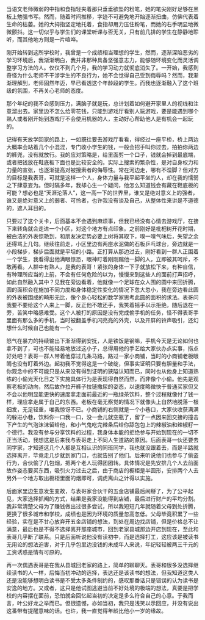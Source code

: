 当语文老师微弱的中指和食指轻夹着那只垂垂欲坠的粉笔，她的笔尖刚好足够在黑板上勉强书写。然而，随着时间推移，字迹不可避免地开始逐渐扭曲，仿佛代表着生命的枯萎。她的大拇指坚定地托着，食指却用力压住粉笔，而她的右手明显地微微颤抖。这一切似乎与学生们的课堂听课与否无关，只有前几排的学生在静静地聆听，而其他地方则是一片喧哗。

刚开始转到这所学校时，我曾是一个成绩相当理想的学生，然而，逐渐深陷恶劣的学习环境后，我渐渐明白，我并非那种具备坚强意志力，能够随环境变化而灵活调整学习方法的人。仅仅不到几个月，我的学习动力就彻底消失了。一开始，我感到奇怪为什么老师不干涉学生的不良行为，她不会觉得自己受到侮辱吗？然而，我渐渐理解到，老师固然年迈，早已看透这个年龄段的学生。而我也逐渐融入了这个班级的氛围，不再关心老师的态度。

那个年纪的我不会感到压力，满脑子就是玩，总计划着如何避开家里人的视线和注意溜出去。家里边不怎么给零花钱，只能到游戏厅看别人玩游戏，要是能遇到哪个熟人或者刚开始到游戏厅不会使用机器的人，主动好心帮助他人是有机会一起玩的。

记得有天放学回家的路上，一如既往要去游戏厅看看，得经过一座平桥，桥上两边大概率会站着几个小混混，专门收小学生的钱，一般会招手叫你过去，拍拍你两边的裤兜，没有就放行。我的应对策略是，给里面剪一个口子，钱就会掉到最底端，或者把钱放在鞋底板下面也是比较安全的。实际上搜索的繁杂性，是对自身权力和力量的宣张，也逐渐提高对被搜索者的侮辱性。常在河边走，哪有不湿脚？但对方的目标是我表哥，可就是这样一个人，身体力量与我平起平坐的人，却在我的懦弱之下肆意妄为。但时隔多年，我却心生一个疑问，他怎么知道钱会有藏在鞋底板的可能？想必也是“天涯沦落人”，这一高一下的世界里，谁又是绝对意义上的强者，谁又是绝对意义上的弱者、可怜者，也许我没有谈及自己，从整体性来讲是不道德的，遮人耳目的。

只要过了这个关卡，后面基本不会遇到麻烦事，但我已经没有心情去游戏厅，在接下来转角就会走进一个小区，对这个地方有点印象。之前刚好是枇杷树开花时期，被白洁的外表惊艳到，和朋友决定势必要上树将其取下，嗅一嗅气味后，失望之余还得骂上几句。继续往前走，小区里边有两座水泥做的石板乒乓球台，旁边就是一小段梯步，梯步后面就是平坦的小路。正打算从那边过去，刚好看到一群人正围着一个学生，我看得出他满眼惊恐，眼神盯着刚刚踹他一脚的人，立即被其呵斥，不敢再看。人群中有熟人，是我的表哥！紧张的身体一下子就放松下来，有种自信，有种理所应当的上前，不会有任何危险的以为，慢慢来到这些人的面前打声招呼，如此自然融入其中？见我在旁边看着，他就像一个足球在众人围的圆中来回折腾，圆的面积会在施加不同力度和身体稳定性变化的情况下忽大忽小，我在旁边看此圆的外表被围成的畸形无比，像个身心轻松的数学家思考此圆的面积的求法。表哥问我要不要给这个人来上一脚，反正他不敢还手，我笑着摇手以示拒绝，随后退在一旁，苦笑中略感难受。这个人被打的原因是没有完成偷手机的任务，怪不得表哥手里面有那么多的手机，当时被翻盖手机闪亮亮的外壳，以及开屏的铃声吸引，还幻想什么时候自己也能有一个。

怒气在暴力的持续输出下渐渐得到安抚，人是铁饭是钢嘛，手机今天是无论如何也拿不到了，可也不能轻易地放过这小子，总得用他的手艺给大家伙办点实事，捞点好处吧？表哥一群人带着他穿过几条马路，路过一家小商铺，当时的小商铺老板眼睛也没有盯着外边。起初我不觉得这是一个破绽，但事实证明只要有胆量和手法，你观念中的不可能只是从来没有得到证明的狭隘认知而已，同时也从他身上知道熟练的小偷光天化日之下实施具体行为是表现得自然而然，而非像个小偷。他先是观察老板的动向，然后故作拉开裤子拉链撒尿的姿态，以速度略微快于普通买家但又不会以他明显能更快的速度拿走面前最近的一瓶绿茶饮料，整个过程就像付了钱一样，理应拿走属于自己的东西。老板在毫无察觉的情况下就像头上自然地脱落一根细发，无足轻重，唯我惊讶不已。小商铺的右侧就是一个小巷口，大家伙收获满满的躲进小巷，饮料你一口我一口，没一会儿就空瓶了，留了一点因来回交接的撞击下产生的气泡沫沫留给他，和小气鬼吃完辣条后给你舔包包上的辣椒油和辣椒籽一个德行。我没有参与分享饮料的过程，我身体本能的拒绝参与开始到现在的一切不正当活动，我想这是后来我与表哥走上不同人生道路的原因。后面表哥一伙还要去同学家，才知道这几个人都是互相认识的同班同学，我也就没跟着去，而是半路就选择离开，毕竟走几步就到家门口，也就告别了他们。后来听说他们也参与了偷盗行为，合伙偷了几包烟，把两个老人玩得团团转。具体情况是先安排几个人去前面故作姿态要买东西，吸引火力过去之后，由于商店的橱柜是半圆形，安排两个人去另外一个地方取出橱柜里面的烟即可，调虎离山之计得以实施。

后面家里边生意发生变故，与表哥家合伙干的五金店铺最后闹掰了，为了公平起见，大家选择抓阄的方式，结果是我家没能得到店铺，最后进行财产的平均分割。我非常清楚父母为了赚钱做出过很多尝试，所以我短短几年就随着父母到处折腾，更换了很多城市和学校，成绩也是因为环境的质量忽高忽低。父母毕竟积累了一些经验，实在是不甘心放弃开五金店铺的想法，到处在周边找店铺，但是价格总不让满意，最后也是不得不选择离开那座城市，回到老家县城那边开店到现在，至此和表哥几乎断了联系。只是后面听说他没有读初中，而是选择打工，这应该是被读书无用论的想法迫害，对于几乎包里边没钱的未成年人来说，年纪轻轻被两三千元的工资诱惑是情有可原的。

再一次偶遇表哥是在我从县城回老家的路上，简单的聊聊天。表哥和很多没选择继续读书的人一样，后悔当初冲动的选择，表达还是该读书的想法，但我知道这类人还是没能够想明白读书是不受太多条件制约的，感叹那番话只是错误的认为读书是安逸的地方。又或者，这只是他试图逃避当前不好处境的极端的想法，真要是把学校的内容摆在面前，恐怕就会回忆起当初的决定是多么符合自己的心意。于我而言，叶公好龙之举而已。但很遗憾，亦如当初，我只是浅笑以示回应，并没有说出这番带有提醒意味的话。也许，我一直觉得年龄比他小一岁的缘故。